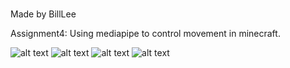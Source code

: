 ###
Made by BillLee

Assignment4: 
  Using mediapipe to control movement in minecraft.  
 
![alt text](https://github.com/ophwsjtu18/ohw22f/blob/main/lzl/Assignment221102/Output/Backward.png "Title")
![alt text](https://github.com/ophwsjtu18/ohw22f/blob/main/lzl/Assignment221102/Output/Forward.png "Title")
![alt text](https://github.com/ophwsjtu18/ohw22f/blob/main/lzl/Assignment221102/Output/Left.png "Title")
![alt text](https://github.com/ophwsjtu18/ohw22f/blob/main/lzl/Assignment221102/Output/Backward.png "Title")
###
